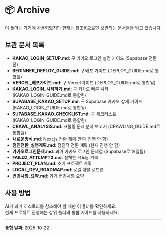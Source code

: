 # 📦 Archive

이 폴더는 과거에 사용되었지만 현재는 참조용으로만 보관되는 문서들을 담고 있습니다.

## 보관 문서 목록

- **KAKAO_LOGIN_SETUP.md**: 구 카카오 로그인 설정 가이드 (Supabase 전환 전)
- **BEGINNER_DEPLOY_GUIDE.md**: 구 배포 가이드 (DEPLOY_GUIDE.md로 통합됨)
- **VERCEL_배포가이드.md**: 구 Vercel 가이드 (DEPLOY_GUIDE.md로 통합됨)
- **KAKAO_LOGIN_시작하기.md**: 구 카카오 빠른 시작 (KAKAO_LOGIN_GUIDE.md로 통합됨)
- **SUPABASE_KAKAO_SETUP.md**: 구 Supabase 카카오 상세 가이드 (KAKAO_LOGIN_GUIDE.md로 통합됨)
- **SUPABASE_KAKAO_CHECKLIST.md**: 구 체크리스트 (KAKAO_LOGIN_GUIDE.md로 통합됨)
- **CRAWL_ANALYSIS.md**: 크롤링 문제 분석 보고서 (CRAWLING_GUIDE.md로 통합됨)
- **새로운방식.md**: Next.js 전환 계획 (현재 진행 안 함)
- **점진전환_실행계획.md**: 점진적 전환 계획 (현재 진행 안 함)
- **카카오로그인문제.md**: 과거 카카오 로그인 문제점 (Supabase로 해결됨)
- **FAILED_ATTEMPTS.md**: 실패한 시도들 기록
- **PROJECT_PLAN.md**: 초기 프로젝트 계획
- **LOCAL_DEV_ROADMAP.md**: 로컬 개발 로드맵
- **변경사항_요약.md**: 과거 변경사항 요약

## 사용 방법

AI가 과거 히스토리를 참조해야 할 때만 이 폴더를 확인하세요.  
현재 프로젝트 진행에는 상위 폴더의 통합 가이드를 사용하세요.

---

**통합 날짜**: 2025-10-22

